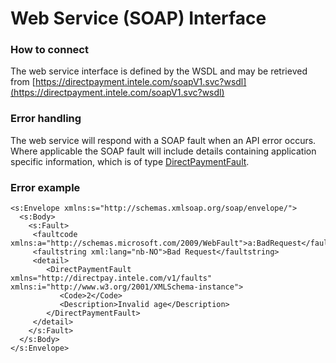 # Web Service (SOAP) Interface

### How to connect

The web service interface is defined by the WSDL and may be retrieved from [https://directpayment.intele.com/soapV1.svc?wsdl](https://directpayment.intele.com/soapV1.svc?wsdl)


### Error handling

The web service will respond with a SOAP fault when an API error occurs. Where applicable the SOAP fault will include details containing application specific information, which is of type [DirectPaymentFault](methods.md#directpaymentfault).

### Error example

 
	<s:Envelope xmlns:s="http://schemas.xmlsoap.org/soap/envelope/">
	  <s:Body>
        <s:Fault>
         <faultcode xmlns:a="http://schemas.microsoft.com/2009/WebFault">a:BadRequest</faultcode>
         <faultstring xml:lang="nb-NO">Bad Request</faultstring>
         <detail>
            <DirectPaymentFault xmlns="http://directpay.intele.com/v1/faults" xmlns:i="http://www.w3.org/2001/XMLSchema-instance">
               <Code>2</Code>
               <Description>Invalid age</Description>
            </DirectPaymentFault>
         </detail>
        </s:Fault>
	  </s:Body>
	</s:Envelope>   

